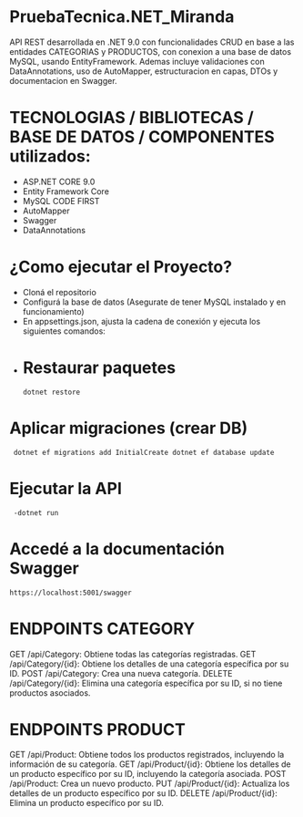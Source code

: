 # PruebaTecnica.NET_Miranda
API REST desarrollada en .NET 9.0  con funcionalidades CRUD en base a las entidades CATEGORIAS y PRODUCTOS, con conexion a una base de datos MySQL, usando EntityFramework. Ademas incluye validaciones con DataAnnotations, uso de AutoMapper, estructuracion en capas, DTOs y documentacion en Swagger.

# TECNOLOGIAS / BIBLIOTECAS / BASE DE DATOS / COMPONENTES utilizados:        
- ASP.NET CORE 9.0
- Entity Framework Core
- MySQL CODE FIRST
- AutoMapper
- Swagger
- DataAnnotations

# ¿Como ejecutar el Proyecto?
- Cloná el repositorio
- Configurá la base de datos (Asegurate de tener MySQL instalado y en funcionamiento)
- En appsettings.json, ajusta la cadena de conexión y ejecuta los siguientes comandos:
- # Restaurar paquetes
  ``dotnet restore``
# Aplicar migraciones (crear DB)
  `` dotnet ef migrations add InitialCreate
     dotnet ef database update``
# Ejecutar la API
 `` -dotnet run``
# Accedé a la documentación Swagger
``https://localhost:5001/swagger``

# ENDPOINTS CATEGORY
GET /api/Category: Obtiene todas las categorías registradas.
GET /api/Category/{id}: Obtiene los detalles de una categoría específica por su ID.
POST /api/Category: Crea una nueva categoría.
DELETE /api/Category/{id}: Elimina una categoría específica por su ID, si no tiene productos asociados.

# ENDPOINTS PRODUCT 
GET /api/Product: Obtiene todos los productos registrados, incluyendo la información de su categoría.
GET /api/Product/{id}: Obtiene los detalles de un producto específico por su ID, incluyendo la categoría asociada.
POST /api/Product: Crea un nuevo producto. 
PUT /api/Product/{id}: Actualiza los detalles de un producto específico por su ID.
DELETE /api/Product/{id}: Elimina un producto específico por su ID.
